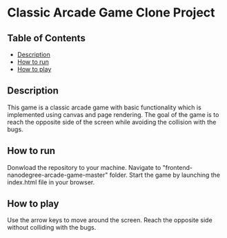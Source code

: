 # Classic Arcade Game Clone Project

## Table of Contents

- [Description](#description)
- [How to run](#how-to-run)
- [How to play](#how-to-play)

## Description

This game is a classic arcade game with basic functionality which is implemented using canvas and page rendering.
The goal of the game is to reach the opposite side of the screen while avoiding the collision with the bugs.

## How to run

Donwload the repository to your machine.
Navigate to "frontend-nanodegree-arcade-game-master" folder.
Start the game by launching the index.html file in your browser.

## How to play

Use the arrow keys to move around the screen. Reach the opposite side without colliding with the bugs.